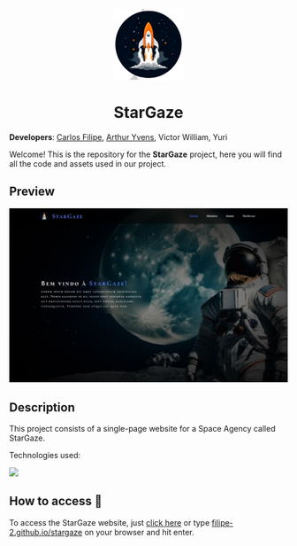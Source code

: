 <p align="center">
    <img src="./assets/imgs/logo.png" height="128">
    <h1 align="center">StarGaze</h1>
</p>

**Developers**: [Carlos Filipe](https://github.com/filipe-2), [Arthur Yvens](https://github.com/GOW-GuanYu), Victor William, Yuri

Welcome! This is the repository for the **StarGaze** project, here you will find all the code and assets used in our project.

## Preview

![Preview](./assets/imgs/preview.jpg)

## Description

This project consists of a single-page website for a Space Agency called StarGaze.

Technologies used:

<img src="https://skillicons.dev/icons?i=html,css,js,python,flask,git&theme=dark" />

## How to access 🔗

To access the StarGaze website, just [click here](https://filipe-2.github.io/stargaze/) or type [filipe-2.github.io/stargaze](https://filipe-2.github.io/stargaze/) on your browser and hit enter.
